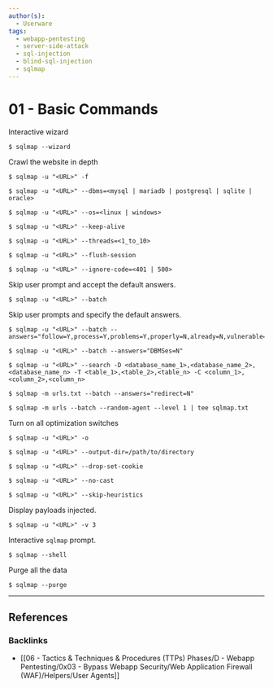 ```yaml
---
author(s):
  - Userware
tags:
  - webapp-pentesting
  - server-side-attack
  - sql-injection
  - blind-sql-injection
  - sqlmap
---
```

# 01 - Basic Commands

Interactive wizard 

```
$ sqlmap --wizard
```

Crawl the website in depth

```
$ sqlmap -u "<URL>" -f

$ sqlmap -u "<URL>" --dbms=<mysql | mariadb | postgresql | sqlite | oracle>

$ sqlmap -u "<URL>" --os=<linux | windows>

$ sqlmap -u "<URL>" --keep-alive

$ sqlmap -u "<URL>" --threads=<1_to_10>

$ sqlmap -u "<URL>" --flush-session

$ sqlmap -u "<URL>" --ignore-code=<401 | 500>
```

Skip user prompt and accept the default answers.

```
$ sqlmap -u "<URL>" --batch
```

Skip user prompts and specify the default answers.

```
$ sqlmap -u "<URL>" --batch --answers="follow=Y,process=Y,problems=Y,properly=N,already=N,vulnerable=N,extending=N,fuzzy=Y,requests=N"
```

```
$ sqlmap -u "<URL>" --batch --answers="DBMSes=N"
```

```
$ sqlmap -u "<URL>" --search -D <database_name_1>,<database_name_2>,<database_name_n> -T <table_1>,<table_2>,<table_n> -C <column_1>,<column_2>,<column_n>
```

```
$ sqlmap -m urls.txt --batch --answers="redirect=N"
```

```
$ sqlmap -m urls --batch --random-agent --level 1 | tee sqlmap.txt
```

Turn on all optimization switches

```
$ sqlmap -u "<URL>" -o
```

```
$ sqlmap -u "<URL>" --output-dir=/path/to/directory

$ sqlmap -u "<URL>" --drop-set-cookie

$ sqlmap -u "<URL>" --no-cast

$ sqlmap -u "<URL>" --skip-heuristics
```

Display payloads injected.

```
$ sqlmap -u "<URL>" -v 3
```

Interactive `sqlmap` prompt.

```
$ sqlmap --shell
```

Purge all the data

```
$ sqlmap --purge
```

---
## References

### Backlinks

- [[06 - Tactics & Techniques & Procedures (TTPs) Phases/D - Webapp Pentesting/0x03 - Bypass Webapp Security/Web Application Firewall (WAF)/Helpers/User Agents]]